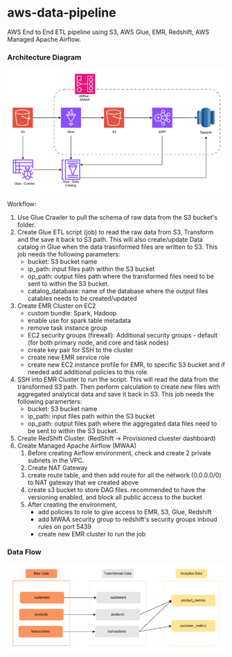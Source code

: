 # aws-data-pipeline
AWS End to End ETL pipeline using S3, AWS Glue, EMR, Redshift, AWS Managed Apache Airflow.

### Architecture Diagram

![Architecture Diagram](./docs/Architecture%20diagram.svg)


Workflow:
1. Use Glue Crawler to pull the schema of raw data from the S3 bucket's folder.
2. Create Glue ETL script (job) to read the raw data from S3, Transform and the save it back to S3 path. This will also create/update Data catalog in Glue when the data trasnformed files are written to S3. This job needs the following parameters:
    * bucket: S3 bucket name
    * ip_path: input files path within the S3 bucket
    * op_path: output files path where the transformed files need to be sent to within the S3 bucket.
    * catalog_database: name of the database where the output files catables needs to be created/updated
3. Create EMR Cluster on EC2
    * custom bundle: Spark, Hadoop
    * enable use for spark table metadata
    * remove task instance group
    * EC2 security groups (firewall): Additional security groups - default (for both primary node, and core and task nodes)
    * create key pair for SSH to the cluster
    * create new EMR service role
    * create new EC2 instance profile for EMR, to specific S3 bucket and if needed add additional policies to this role.
4. SSH into EMR Cluster to run the script. This will read the data from the transformed S3 path. Then perform calculation to create new files with aggregated analytical data and save it back in S3. This job needs the following paramerters:
    * bucket: S3 bucket name
    * ip_path: input files path within the S3 bucket
    * op_path: output files path where the aggregated data files need to be sent to within the S3 bucket.
5. Create RedShift Cluster. (RedShift -> Provisioned cluester dashboard)
6. Create Managed Apache Airflow (MWAA)
    1. Before creating Airflow environment, check and create 2 private subnets in the VPC.
    2. Create NAT Gateway
    3. create route table, and then add route for all the network (0.0.0.0/0) to NAT gateway that we created above
    4. create s3 bucket to store DAG files. recommended to have the versioning enabled, and block all public access to the bucket
    5. After creating the environment,
        * add policies to role to give access to EMR, S3, Glue, Redshift
        * add MWAA security group to redshift's security groups inboud rules on port 5439
        * create new EMR cluster to run the job

### Data Flow
![Data Flow](./docs/Data%20Flow.png)